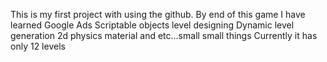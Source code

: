 This is my first project with using the github.
By end of this game I have learned 
  Google Ads
  Scriptable objects
  level designing
  Dynamic level generation
  2d physics material and etc...small small things
Currently it has only 12 levels 
